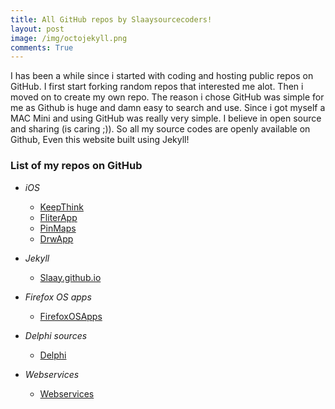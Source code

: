 ```yaml
---
title: All GitHub repos by Slaaysourcecoders!
layout: post
image: /img/octojekyll.png
comments: True
---
```


I has been a while since i started with coding and hosting public repos on GitHub. I first start forking random repos that interested me alot.
Then i moved on to create my own repo. The reason i chose GitHub was simple for me as Github is huge and damn easy to search and use.
Since i got myself a MAC Mini and using GitHub was really very simple. I believe in open source and sharing (is caring ;)). So all my source
codes are openly available on Github, Even this website built using Jekyll!


### List of my repos on GitHub

* *iOS*
	* [KeepThink](https://github.com/slaay/KeepThink)
	* [FliterApp](https://github.com/slaay/FliterApp)
	* [PinMaps](https://github.com/slaay/PinMaps)
	* [DrwApp](https://github.com/slaay/DrwApp)

* *Jekyll*
	* [Slaay.github.io](https://github.com/slaay/slaay.github.io)


* *Firefox OS apps*
	* [FirefoxOSApps](https://github.com/slaay/firefoxOSApps)

* *Delphi sources*
	* [Delphi](https://github.com/slaay/Delphi)

* *Webservices*
	* [Webservices](https://github.com/slaay/Webservices)





